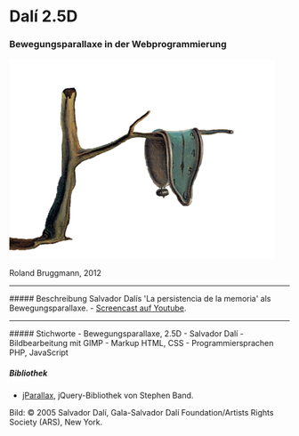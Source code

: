 # Dal&iacute; 2.5D
### Bewegungsparallaxe in der Webprogrammierung

![Persistencia tree](images/persistencia_baum.png "Persistencia tree")

Roland Bruggmann, 2012
<hr>
##### Beschreibung
Salvador Dal&iacute;s 'La persistencia de la memoria' als Bewegungsparallaxe.
- <a target="_blank" href="https://youtu.be/Vm-TyU2OPn4">Screencast auf Youtube</a>.

<hr>
##### Stichworte
- Bewegungsparallaxe, 2.5D
- Salvador Dal&iacute;
- Bildbearbeitung mit GIMP
- Markup HTML, CSS
- Programmiersprachen PHP, JavaScript

##### Bibliothek
- <a target="_blank" href="https://github.com/stephband/jparallax">jParallax</a>, jQuery-Bibliothek von Stephen Band.

Bild: © 2005 Salvador Dalí, Gala-Salvador Dalí Foundation/Artists Rights Society (ARS), New York.
